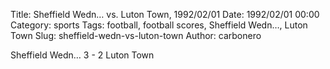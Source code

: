 Title: Sheffield Wedn… vs. Luton Town, 1992/02/01
Date: 1992/02/01 00:00
Category: sports
Tags: football, football scores, Sheffield Wedn…, Luton Town
Slug: sheffield-wedn-vs-luton-town
Author: carbonero


Sheffield Wedn… 3 - 2 Luton Town

